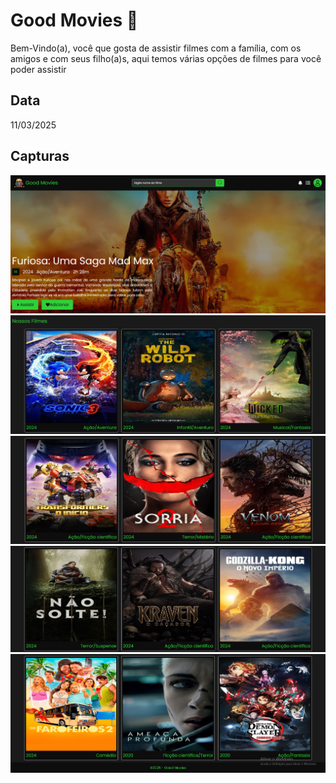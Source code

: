 # Good Movies 🎥
Bem-Vindo(a), você que gosta de assistir filmes com a família, com os amigos e com seus filho(a)s, aqui temos várias opções de filmes para você poder assistir

## Data
11/03/2025

## Capturas
<div>
   <img src="./Capturas/Captura1.png">
   <img src="./Capturas/Captura2.png">
   <img src="./Capturas/Captura3.png">
   <img src="./Capturas/Captura4.png">
   <img src="./Capturas/Captura5.png">
</div>